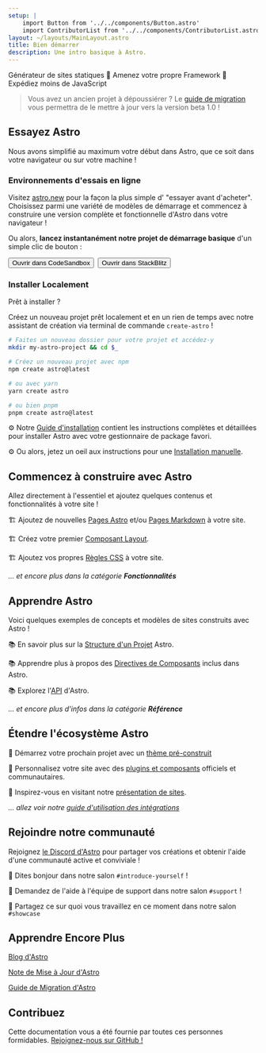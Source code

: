 ```yaml
---
setup: |
    import Button from '../../components/Button.astro'
    import ContributorList from '../../components/ContributorList.astro'
layout: ~/layouts/MainLayout.astro
title: Bien démarrer
description: Une intro basique à Astro.
---
```

Générateur de sites statiques  🚀  Amenez votre propre Framework  🚀  Expédiez moins de JavaScript


> Vous avez un ancien projet à dépoussiérer ? Le [guide de migration](/fr/migrate) vous permettra de le mettre à jour vers la version beta 1.0 !


## Essayez Astro

Nous avons simplifié au maximum votre début dans Astro, que ce soit dans votre navigateur ou sur votre machine !

### Environnements d'essais en ligne

Visitez [astro.new](https://astro.new) pour la façon la plus simple d' "essayer avant d'acheter". Choisissez parmi une variété de modèles de démarrage et commencez à construire une version complète et fonctionnelle d'Astro dans votre navigateur !

Ou alors, **lancez instantanément notre projet de démarrage basique** d'un simple clic de bouton :

<div style="display: flex; flex-wrap: wrap; gap: 0.5rem;">
    <Button href="https://astro.new/starter?on=codesandbox">Ouvrir dans CodeSandbox</Button>
    <Button href="https://astro.new/starter?on=stackblitz">Ouvrir dans StackBlitz</Button>
</div>

### Installer Localement

Prêt à installer ?

Créez un nouveau projet prêt localement et en un rien de temps avec notre assistant de création via terminal de commande `create-astro` !

```bash
# Faites un nouveau dossier pour votre projet et accédez-y
mkdir my-astro-project && cd $_

# Créez un nouveau projet avec npm
npm create astro@latest

# ou avec yarn
yarn create astro

# ou bien pnpm
pnpm create astro@latest
```

⚙️ Notre [Guide d'installation](/fr/install/auto) contient les instructions complètes et détaillées pour installer Astro avec votre gestionnaire de package favori.

⚙️ Ou alors, jetez un oeil aux instructions pour une [Installation manuelle](/fr/install/manual/).

## Commencez à construire avec Astro

Allez directement à l'essentiel et ajoutez quelques contenus et fonctionnalités à votre site !

🏗️ Ajoutez de nouvelles [Pages Astro](/fr/core-concepts/astro-pages) et/ou [Pages Markdown](/fr/guides/markdown-content) à votre site.

🏗️ Créez votre premier [Composant Layout](/fr/core-concepts/layouts).

🏗️ Ajoutez vos propres [Règles CSS](/fr/guides/styling) à votre site.

*... et encore plus dans la catégorie **Fonctionnalités***

## Apprendre Astro

Voici quelques exemples de concepts et modèles de sites construits avec Astro !

📚 En savoir plus sur la [Structure d'un Projet](/fr/core-concepts/project-structure) Astro.

📚 Apprendre plus à propos des [Directives de Composants](/fr/reference/directives-reference) inclus dans Astro.

📚 Explorez l'[API](/fr/reference/api-reference) d'Astro.

*... et encore plus d'infos dans la catégorie **Référence***

## Étendre l'écosystème Astro

🧰 Démarrez votre prochain projet avec un [thème pré-construit](https://astro.build/themes)

🧰 Personnalisez votre site avec des [plugins et composants](https://astro.build/integrations/) officiels et communautaires.

🧰 Inspirez-vous en visitant notre [présentation de sites](https://astro.build/showcase).

*... allez voir notre [guide d'utilisation des intégrations](/fr/guides/integrations-guide)*

## Rejoindre notre communauté

Rejoignez [le Discord d'Astro](https://astro.build/chat) pour partager vos créations et obtenir l'aide d'une communauté active et conviviale !

💬 Dites bonjour dans notre salon `#introduce-yourself` !

💬 Demandez de l'aide à l'équipe de support dans notre salon `#support` !

💬 Partagez ce sur quoi vous travaillez en ce moment dans notre salon `#showcase`

## Apprendre Encore Plus

[Blog d'Astro](https://astro.build/blog/)

[Note de Mise à Jour d'Astro](https://github.com/withastro/astro/blob/main/packages/astro/CHANGELOG.md)

[Guide de Migration d'Astro](/fr/migrate)


## Contribuez

Cette documentation vous a été fournie par toutes ces personnes formidables. [Rejoignez-nous sur GitHub !](https://github.com/withastro/docs)

<ContributorList githubRepo="withastro/docs" />
